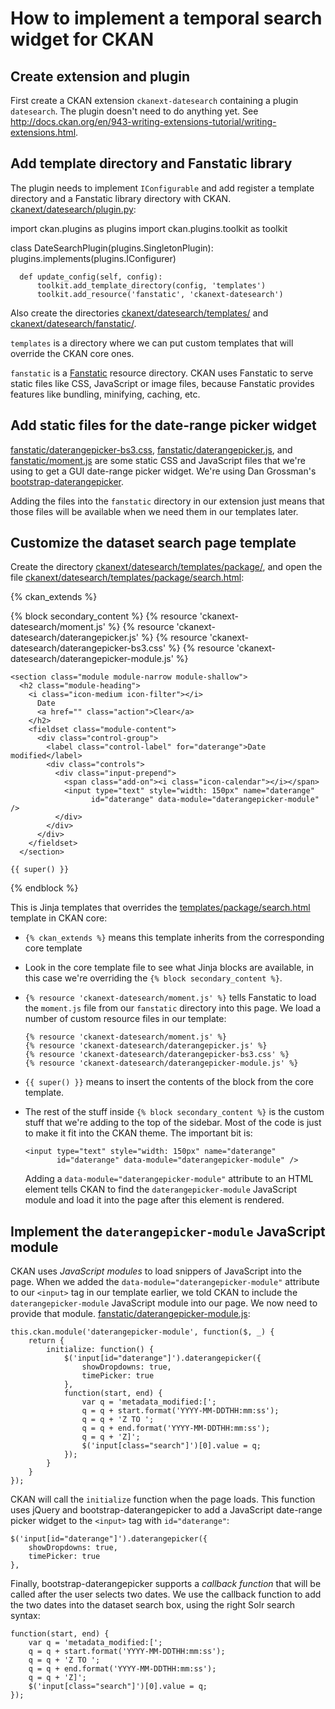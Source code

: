 How to implement a temporal search widget for CKAN
==================================================

Create extension and plugin
---------------------------

First create a CKAN extension `ckanext-datesearch` containing a plugin
`datesearch`. The plugin doesn't need to do anything yet.
See <http://docs.ckan.org/en/943-writing-extensions-tutorial/writing-extensions.html>.


Add template directory and Fanstatic library
--------------------------------------------

The plugin needs to implement `IConfigurable` and add register a template
directory and a Fanstatic library directory with CKAN.
[ckanext/datesearch/plugin.py](ckanext/datesearch/plugin.py):

  import ckan.plugins as plugins
  import ckan.plugins.toolkit as toolkit


  class DateSearchPlugin(plugins.SingletonPlugin):
      plugins.implements(plugins.IConfigurer)

      def update_config(self, config):
          toolkit.add_template_directory(config, 'templates')
          toolkit.add_resource('fanstatic', 'ckanext-datesearch')

Also create the directories
[ckanext/datesearch/templates/](ckanext/datesearch/templates/) and
[ckanext/datesearch/fanstatic/](ckanext/datesearch/fanstatic/).

`templates` is a directory where we can put custom templates that will override
the CKAN core ones.

`fanstatic` is a [Fanstatic](ckanext/datesearch/fanstatic/) resource directory.
CKAN uses Fanstatic to serve static files like CSS, JavaScript or image files,
because Fanstatic provides features like bundling, minifying, caching, etc.


Add static files for the date-range picker widget
-------------------------------------------------

[fanstatic/daterangepicker-bs3.css](ckanext/datesearch/fanstatic/daterangepicker-bs3.css),
[fanstatic/daterangepicker.js](ckanext/datesearch/fanstatic/daterangepicker.js),
and [fanstatic/moment.js](ckanext/datesearch/fanstatic/moment.js)
are some static CSS and JavaScript files that we're
using to get a GUI date-range picker widget. We're using Dan Grossman's
[bootstrap-daterangepicker](https://github.com/dangrossman/bootstrap-daterangepicker).

Adding the files into the `fanstatic` directory in our extension just means
that those files will be available when we need them in our templates later.


Customize the dataset search page template
------------------------------------------

Create the directory [ckanext/datesearch/templates/package/](ckanext/datesearch/templates/package/),
and open the file [ckanext/datesearch/templates/package/search.html](ckanext/datesearch/templates/package/search.html):

  {% ckan_extends %}

  {% block secondary_content %}
    {% resource 'ckanext-datesearch/moment.js' %}
    {% resource 'ckanext-datesearch/daterangepicker.js' %}
    {% resource 'ckanext-datesearch/daterangepicker-bs3.css' %}
    {% resource 'ckanext-datesearch/daterangepicker-module.js' %}

    <section class="module module-narrow module-shallow">
      <h2 class="module-heading">
        <i class="icon-medium icon-filter"></i>
          Date
          <a href="" class="action">Clear</a>
        </h2>
        <fieldset class="module-content">
          <div class="control-group">
            <label class="control-label" for="daterange">Date modified</label>
            <div class="controls">
              <div class="input-prepend">
                <span class="add-on"><i class="icon-calendar"></i></span>
                <input type="text" style="width: 150px" name="daterange"
                      id="daterange" data-module="daterangepicker-module" />
              </div>
            </div>
          </div>
        </fieldset>
      </section>

    {{ super() }}
  {% endblock %}

This is Jinja templates that overrides the [templates/package/search.html](https://github.com/okfn/ckan/blob/release-v2.0.2/ckan/templates/package/search.html)
template in CKAN core:

* `{% ckan_extends %}` means this template inherits from the corresponding
  core template

* Look in the core template file to see what Jinja blocks are available, in
  this case we're overriding the `{% block secondary_content %}`.

* `{% resource 'ckanext-datesearch/moment.js' %}` tells Fanstatic to load the
  `moment.js` file from our `fanstatic` directory into this page. We load a
  number of custom resource files in our template:

      {% resource 'ckanext-datesearch/moment.js' %}
      {% resource 'ckanext-datesearch/daterangepicker.js' %}
      {% resource 'ckanext-datesearch/daterangepicker-bs3.css' %}
      {% resource 'ckanext-datesearch/daterangepicker-module.js' %}

* `{{ super() }}` means to insert the contents of the block from the core
  template.

* The rest of the stuff inside `{% block secondary_content %}` is the custom
  stuff that we're adding to the top of the sidebar. Most of the code is just
  to make it fit into the CKAN theme. The important bit is:

      <input type="text" style="width: 150px" name="daterange"
             id="daterange" data-module="daterangepicker-module" />

  Adding a `data-module="daterangepicker-module"` attribute to an HTML element
  tells CKAN to find the `daterangepicker-module` JavaScript module and load
  it into the page after this element is rendered.


Implement the `daterangepicker-module` JavaScript module
--------------------------------------------------------

CKAN uses _JavaScript modules_ to load snippers of JavaScript into the page.
When we added the `data-module="daterangepicker-module"` attribute to our
`<input>` tag in our template earlier, we told CKAN to include the
`daterangepicker-module` JavaScript module into our page. We now need to
provide that module. [fanstatic/daterangepicker-module.js](ckanext/datesearch/fanstatic/daterangepicker-module.js):

    this.ckan.module('daterangepicker-module', function($, _) {
        return {
            initialize: function() {
                $('input[id="daterange"]').daterangepicker({
                    showDropdowns: true,
                    timePicker: true
                },
                function(start, end) {
                    var q = 'metadata_modified:[';
                    q = q + start.format('YYYY-MM-DDTHH:mm:ss');
                    q = q + 'Z TO ';
                    q = q + end.format('YYYY-MM-DDTHH:mm:ss');
                    q = q + 'Z]';
                    $('input[class="search"]')[0].value = q;
                });
            }
        }
    });

CKAN will call the `initialize` function when the page loads. This function
uses jQuery and bootstrap-daterangepicker to add a JavaScript date-range picker
widget to the `<input>` tag with `id="daterange"`:

    $('input[id="daterange"]').daterangepicker({
        showDropdowns: true,
        timePicker: true
    },

Finally, bootstrap-daterangepicker supports a *callback function* that will
be called after the user selects two dates. We use the callback function to add
the two dates into the dataset search box, using the right Solr search syntax:

    function(start, end) {
        var q = 'metadata_modified:[';
        q = q + start.format('YYYY-MM-DDTHH:mm:ss');
        q = q + 'Z TO ';
        q = q + end.format('YYYY-MM-DDTHH:mm:ss');
        q = q + 'Z]';
        $('input[class="search"]')[0].value = q;
    });
